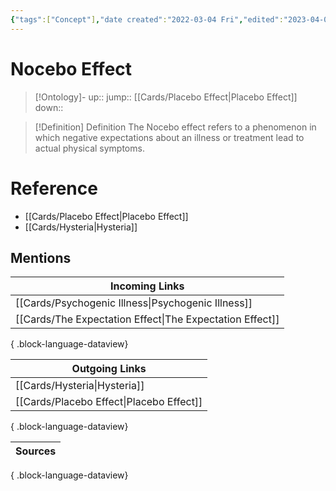 ```yaml
---
{"tags":["Concept"],"date created":"2022-03-04 Fri","edited":"2023-04-06 Thu","dg-publish":true,"permalink":"/cards/nocebo-effect/","dgPassFrontmatter":true}
---
```


# Nocebo Effect

> [!Ontology]-
> up:: 
> jump:: [[Cards/Placebo Effect\|Placebo Effect]]
> down:: 

> [!Definition] Definition
> The Nocebo effect refers to a phenomenon in which negative expectations about an illness or treatment lead to actual physical symptoms. 

# Reference

- [[Cards/Placebo Effect\|Placebo Effect]]
- [[Cards/Hysteria\|Hysteria]]

## Mentions

| Incoming Links                                              |
| ----------------------------------------------------------- |
| [[Cards/Psychogenic Illness\|Psychogenic Illness]]       |
| [[Cards/The Expectation Effect\|The Expectation Effect]] |

{ .block-language-dataview}

| Outgoing Links                              |
| ------------------------------------------- |
| [[Cards/Hysteria\|Hysteria]]             |
| [[Cards/Placebo Effect\|Placebo Effect]] |

{ .block-language-dataview}

| Sources |
| ------- |

{ .block-language-dataview}